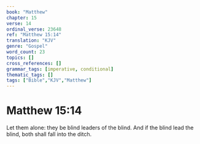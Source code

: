 ```yaml
---
book: "Matthew"
chapter: 15
verse: 14
ordinal_verse: 23648
ref: "Matthew 15:14"
translation: "KJV"
genre: "Gospel"
word_count: 23
topics: []
cross_references: []
grammar_tags: [imperative, conditional]
thematic_tags: []
tags: ["Bible","KJV","Matthew"]
---
```


# Matthew 15:14

Let them alone: they be blind leaders of the blind. And if the blind lead the blind, both shall fall into the ditch.
